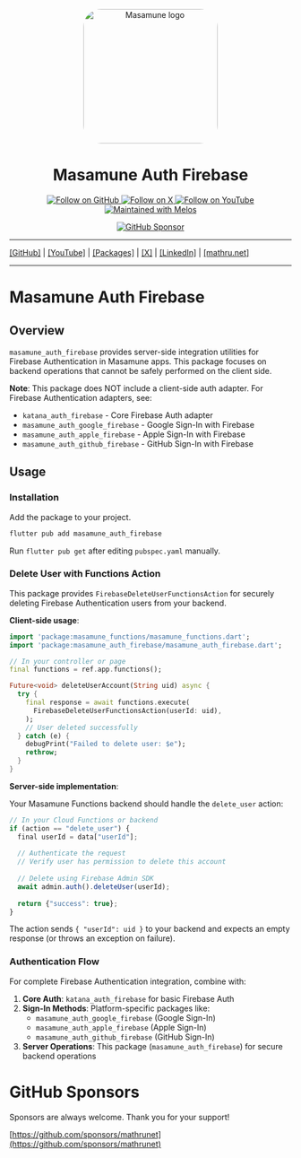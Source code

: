 <p align="center">
  <a href="https://mathru.net">
    <img width="240px" src="https://raw.githubusercontent.com/mathrunet/flutter_masamune/master/.github/images/icon.png" alt="Masamune logo" style="border-radius: 32px"s><br/>
  </a>
  <h1 align="center">Masamune Auth Firebase</h1>
</p>

<p align="center">
  <a href="https://github.com/mathrunet">
    <img src="https://img.shields.io/static/v1?label=GitHub&message=Follow&logo=GitHub&color=333333&link=https://github.com/mathrunet" alt="Follow on GitHub" />
  </a>
  <a href="https://x.com/mathru">
    <img src="https://img.shields.io/static/v1?label=@mathru&message=Follow&logo=X&color=0F1419&link=https://x.com/mathru" alt="Follow on X" />
  </a>
  <a href="https://www.youtube.com/c/mathrunetchannel">
    <img src="https://img.shields.io/static/v1?label=YouTube&message=Follow&logo=YouTube&color=FF0000&link=https://www.youtube.com/c/mathrunetchannel" alt="Follow on YouTube" />
  </a>
  <a href="https://github.com/invertase/melos">
    <img src="https://img.shields.io/static/v1?label=maintained%20with&message=melos&color=FF1493&link=https://github.com/invertase/melos" alt="Maintained with Melos" />
  </a>
</p>

<p align="center">
  <a href="https://github.com/sponsors/mathrunet"><img src="https://img.shields.io/static/v1?label=Sponsor&message=%E2%9D%A4&logo=GitHub&color=ff69b4&link=https://github.com/sponsors/mathrunet" alt="GitHub Sponsor" /></a>
</p>

---

[[GitHub]](https://github.com/mathrunet) | [[YouTube]](https://www.youtube.com/c/mathrunetchannel) | [[Packages]](https://pub.dev/publishers/mathru.net/packages) | [[X]](https://x.com/mathru) | [[LinkedIn]](https://www.linkedin.com/in/mathrunet/) | [[mathru.net]](https://mathru.net)

---

# Masamune Auth Firebase

## Overview

`masamune_auth_firebase` provides server-side integration utilities for Firebase Authentication in Masamune apps. This package focuses on backend operations that cannot be safely performed on the client side.

**Note**: This package does NOT include a client-side auth adapter. For Firebase Authentication adapters, see:
- `katana_auth_firebase` - Core Firebase Auth adapter
- `masamune_auth_google_firebase` - Google Sign-In with Firebase
- `masamune_auth_apple_firebase` - Apple Sign-In with Firebase
- `masamune_auth_github_firebase` - GitHub Sign-In with Firebase

## Usage

### Installation

Add the package to your project.

```bash
flutter pub add masamune_auth_firebase
```

Run `flutter pub get` after editing `pubspec.yaml` manually.

### Delete User with Functions Action

This package provides `FirebaseDeleteUserFunctionsAction` for securely deleting Firebase Authentication users from your backend.

**Client-side usage**:

```dart
import 'package:masamune_functions/masamune_functions.dart';
import 'package:masamune_auth_firebase/masamune_auth_firebase.dart';

// In your controller or page
final functions = ref.app.functions();

Future<void> deleteUserAccount(String uid) async {
  try {
    final response = await functions.execute(
      FirebaseDeleteUserFunctionsAction(userId: uid),
    );
    // User deleted successfully
  } catch (e) {
    debugPrint("Failed to delete user: $e");
    rethrow;
  }
}
```

**Server-side implementation**:

Your Masamune Functions backend should handle the `delete_user` action:

```typescript
// In your Cloud Functions or backend
if (action == "delete_user") {
  final userId = data["userId"];
  
  // Authenticate the request
  // Verify user has permission to delete this account
  
  // Delete using Firebase Admin SDK
  await admin.auth().deleteUser(userId);
  
  return {"success": true};
}
```

The action sends `{ "userId": uid }` to your backend and expects an empty response (or throws an exception on failure).

### Authentication Flow

For complete Firebase Authentication integration, combine with:

1. **Core Auth**: `katana_auth_firebase` for basic Firebase Auth
2. **Sign-In Methods**: Platform-specific packages like:
   - `masamune_auth_google_firebase` (Google Sign-In)
   - `masamune_auth_apple_firebase` (Apple Sign-In)
   - `masamune_auth_github_firebase` (GitHub Sign-In)
3. **Server Operations**: This package (`masamune_auth_firebase`) for secure backend operations

# GitHub Sponsors

Sponsors are always welcome. Thank you for your support!

[https://github.com/sponsors/mathrunet](https://github.com/sponsors/mathrunet)